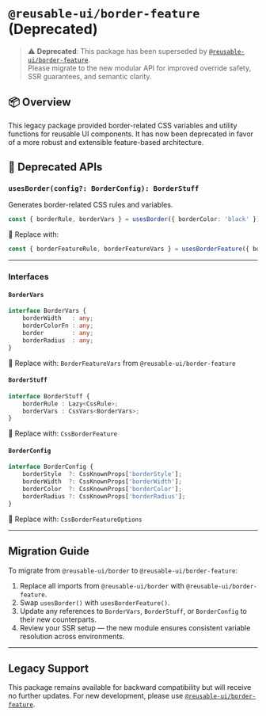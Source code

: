 # `@reusable-ui/border-feature` (Deprecated)

> ⚠️ **Deprecated**: This package has been superseded by [`@reusable-ui/border-feature`](https://www.npmjs.com/package/@reusable-ui/border-feature).  
> Please migrate to the new modular API for improved override safety, SSR guarantees, and semantic clarity.

## 📦 Overview

This legacy package provided border-related CSS variables and utility functions for reusable UI components. It has now been deprecated in favor of a more robust and extensible feature-based architecture.

## 🚫 Deprecated APIs

### `usesBorder(config?: BorderConfig): BorderStuff`

Generates border-related CSS rules and variables.

```ts
const { borderRule, borderVars } = usesBorder({ borderColor: 'black' });
```

🔄 Replace with:

```ts
const { borderFeatureRule, borderFeatureVars } = usesBorderFeature({ borderColor: 'black' });
```

---

### Interfaces

#### `BorderVars`

```ts
interface BorderVars {
    borderWidth   : any;
    borderColorFn : any;
    border        : any;
    borderRadius  : any;
}
```

🔄 Replace with: `BorderFeatureVars` from `@reusable-ui/border-feature`

#### `BorderStuff`

```ts
interface BorderStuff {
    borderRule : Lazy<CssRule>;
    borderVars : CssVars<BorderVars>;
}
```

🔄 Replace with: `CssBorderFeature`

#### `BorderConfig`

```ts
interface BorderConfig {
    borderStyle  ?: CssKnownProps['borderStyle'];
    borderWidth  ?: CssKnownProps['borderWidth'];
    borderColor  ?: CssKnownProps['borderColor'];
    borderRadius ?: CssKnownProps['borderRadius'];
}
```

🔄 Replace with: `CssBorderFeatureOptions`

---

## Migration Guide

To migrate from `@reusable-ui/border` to `@reusable-ui/border-feature`:

1. Replace all imports from `@reusable-ui/border` with `@reusable-ui/border-feature`.
2. Swap `usesBorder()` with `usesBorderFeature()`.
3. Update any references to `BorderVars`, `BorderStuff`, or `BorderConfig` to their new counterparts.
4. Review your SSR setup — the new module ensures consistent variable resolution across environments.

---

## Legacy Support

This package remains available for backward compatibility but will receive no further updates. For new development, please use [`@reusable-ui/border-feature`](https://www.npmjs.com/package/@reusable-ui/border-feature).
